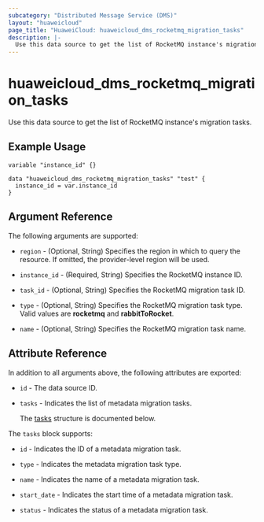 ```yaml
---
subcategory: "Distributed Message Service (DMS)"
layout: "huaweicloud"
page_title: "HuaweiCloud: huaweicloud_dms_rocketmq_migration_tasks"
description: |-
  Use this data source to get the list of RocketMQ instance's migration tasks.
---
```


# huaweicloud_dms_rocketmq_migration_tasks

Use this data source to get the list of RocketMQ instance's migration tasks.

## Example Usage

```hcl
variable "instance_id" {}

data "huaweicloud_dms_rocketmq_migration_tasks" "test" {
  instance_id = var.instance_id
}
```

## Argument Reference

The following arguments are supported:

* `region` - (Optional, String) Specifies the region in which to query the resource.
  If omitted, the provider-level region will be used.

* `instance_id` - (Required, String) Specifies the RocketMQ instance ID.

* `task_id` - (Optional, String) Specifies the RocketMQ migration task ID.

* `type` - (Optional, String) Specifies the RocketMQ migration task type.
  Valid values are **rocketmq** and **rabbitToRocket**.

* `name` - (Optional, String) Specifies the RocketMQ migration task name.

## Attribute Reference

In addition to all arguments above, the following attributes are exported:

* `id` - The data source ID.

* `tasks` - Indicates the list of metadata migration tasks.

  The [tasks](#tasks_struct) structure is documented below.

<a name="tasks_struct"></a>
The `tasks` block supports:

* `id` - Indicates the ID of a metadata migration task.

* `type` - Indicates the metadata migration task type.

* `name` - Indicates the name of a metadata migration task.

* `start_date` - Indicates the start time of a metadata migration task.

* `status` - Indicates the status of a metadata migration task.
